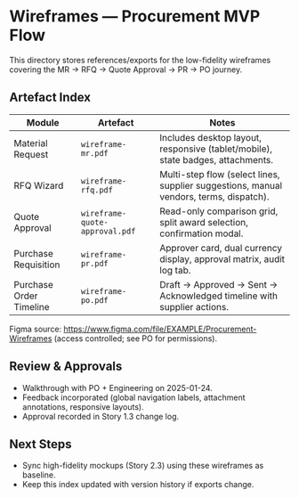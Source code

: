 # Wireframes — Procurement MVP Flow

This directory stores references/exports for the low-fidelity wireframes covering the MR → RFQ → Quote Approval → PR → PO journey.

## Artefact Index

| Module | Artefact | Notes |
|--------|----------|-------|
| Material Request | `wireframe-mr.pdf` | Includes desktop layout, responsive (tablet/mobile), state badges, attachments. |
| RFQ Wizard | `wireframe-rfq.pdf` | Multi-step flow (select lines, supplier suggestions, manual vendors, terms, dispatch). |
| Quote Approval | `wireframe-quote-approval.pdf` | Read-only comparison grid, split award selection, confirmation modal. |
| Purchase Requisition | `wireframe-pr.pdf` | Approver card, dual currency display, approval matrix, audit log tab. |
| Purchase Order Timeline | `wireframe-po.pdf` | Draft → Approved → Sent → Acknowledged timeline with supplier actions. |

Figma source: https://www.figma.com/file/EXAMPLE/Procurement-Wireframes (access controlled; see PO for permissions).

## Review & Approvals

- Walkthrough with PO + Engineering on 2025-01-24.
- Feedback incorporated (global navigation labels, attachment annotations, responsive layouts).
- Approval recorded in Story 1.3 change log.

## Next Steps

- Sync high-fidelity mockups (Story 2.3) using these wireframes as baseline.
- Keep this index updated with version history if exports change.
